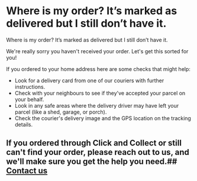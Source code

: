 # Where is my order? It’s marked as delivered but I still don’t have it.

Where is my order? It’s marked as delivered but I still don’t have it.

We're really sorry you haven't received your order. Let's get this sorted for you!

If you ordered to your home address here are some checks that might help:

* Look for a delivery card from one of our couriers with further instructions.
* Check with your neighbours to see if they've accepted your parcel on your behalf.
* Look in any safe areas where the delivery driver may have left your parcel (like a shed, garage, or porch).
* Check the courier's delivery image and the GPS location on the tracking details.
## If you ordered through Click and Collect or still can't find your order, please reach out to us, and we'll make sure you get the help you need.## [Contact us](/hc/en-gb/articles/20011957983378)
